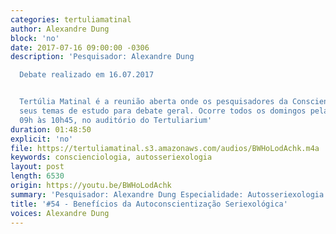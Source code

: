 ```yaml
---
categories: tertuliamatinal
author: Alexandre Dung
block: 'no'
date: 2017-07-16 09:00:00 -0306
description: 'Pesquisador: Alexandre Dung

  Debate realizado em 16.07.2017


  Tertúlia Matinal é a reunião aberta onde os pesquisadores da Conscienciologia apresentam
  seus temas de estudo para debate geral. Ocorre todos os domingos pela manhã, das
  09h às 10h45, no auditório do Tertuliarium'
duration: 01:48:50
explicit: 'no'
file: https://tertuliamatinal.s3.amazonaws.com/audios/BWHoLodAchk.m4a
keywords: conscienciologia, autosseriexologia
layout: post
length: 6530
origin: https://youtu.be/BWHoLodAchk
summary: 'Pesquisador: Alexandre Dung Especialidade: Autosseriexologia'
title: '#54 - Benefícios da Autoconscientização Seriexológica'
voices: Alexandre Dung
---
```

